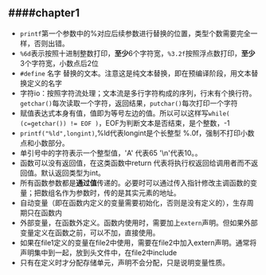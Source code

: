 ####chapter1
----
+ `printf`第一个参数中的%对应后续参数进行替换的位置，类型个数需要完全一样，否则出错。
+ `%6d`表示按照十进制整数打印，**至少**6个字符宽，`%3.2f`按照浮点数打印，**至少**3个字符宽，小数点后2位
+ `#define` 名字 替换的文本。注意这是纯文本替换，即在预编译阶段，用文本替换定义的名字
+ 字符io：按照字符流处理；文本流是多行字符构成的序列，行末有个换行符。`getchar()`每次读取一个字符，返回结果，`putchar()`每次打印一个字符
+ 赋值表达式本身有值，值即为等号左边的值。所以可以这样写`while( (c=getchar()) != EOF )`，EOF为判断文本是否结束，是个整数，-1
+ `printf("%ld",longint)`,%ld代表longint是个长整型 %.0f，强制不打印小数点和小数部分。
+ 单引号中的字符表示一个整型值，'A' 代表65 '\n'代表10。。
+ 函数可以没有返回值，在这类函数中return 代表将执行权返回给调用者而不返回值。默认返回类型为int。
+ 所有函数参数都是**通过值**传递的。必要时可以通过传入指针修改主调函数的变量；把数组名作为参数时，传的是其实元素的地址。
+ 自动变量（即在函数内定义的变量需要初始化，否则是没有定义的），生存周期只在函数内
+ 外部变量，在函数外定义。函数内使用时，需要加上`extern`声明。但如果外部变量定义在函数之前，可以不加，直接使用。
+ 如果在file1定义的变量在file2中使用，需要在file2中加入extern声明。通常将声明集中到一起，放到头文件中，在file2中include
+ 只有在定义时才分配存储单元，声明不会分配，只是说明变量性质。
